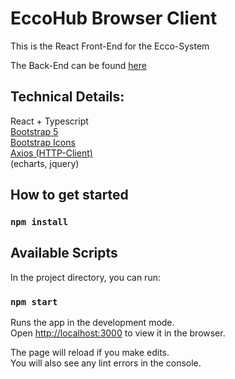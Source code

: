 # EccoHub Browser Client

This is the React Front-End for the Ecco-System  

The Back-End can be found [here](https://github.com/Dorkat0/ecco)  

## Technical Details:  
React + Typescript  
[Bootstrap 5](https://www.npmjs.com/package/react-bootstrap)  
[Bootstrap Icons](https://icons.getbootstrap.com/)  
[Axios (HTTP-Client)](https://www.npmjs.com/package/react-axios)  
(echarts, jquery)  


## How to get started

### `npm install`

## Available Scripts

In the project directory, you can run:

### `npm start`

Runs the app in the development mode.\
Open [http://localhost:3000](http://localhost:3000) to view it in the browser.

The page will reload if you make edits.\
You will also see any lint errors in the console.